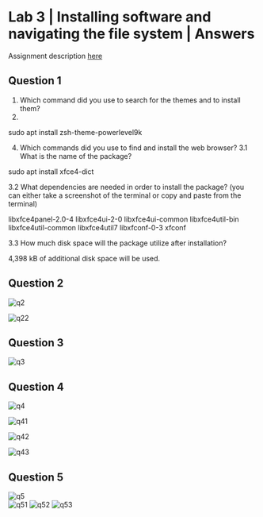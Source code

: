 # Lab 3 | Installing software and navigating the file system | Answers
Assignment description [here](https://raw.githubusercontent.com/ra559/cis106/main/labs/lab3.md)

## Question 1
1. Which command did you use to search for the themes and to install them? 
2. 

sudo apt install zsh-theme-powerlevel9k


4. Which commands did you use to find and install the web browser?
3.1 What is the name of the package? 

 sudo apt install xfce4-dict


3.2 What dependencies are needed in order to install the package? (you can either take a screenshot of the terminal or copy and paste from the terminal)

 libxfce4panel-2.0-4 libxfce4ui-2-0 libxfce4ui-common
  libxfce4util-bin libxfce4util-common libxfce4util7
  libxfconf-0-3 xfconf



3.3 How much disk space will the package utilize after installation?
 
 4,398 kB of additional disk space will be used.



## Question 2


   


![q2](../imgs/lab3q2.png)

![q22](../imgs//lab3q22.png)
## Question 3
![q3](../imgs/lab3q3.png)

## Question 4 
 ![q4](../imgs/lab3q4.png)









 







![q41](../imgs/lab3q41.png)




![q42](../imgs/lab3q42.png)







![q43](../imgs/lab3q43.png)

## Question 5 


![q5](../imgs/lab3q5.png)  
![q51](../imgs/lab3q51.png) 
![q52](../imgs/lab3q52.png) 
![q53](../imgs/lab3q53.png)